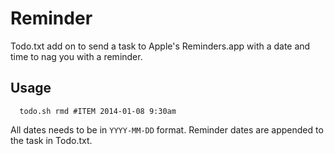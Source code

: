 # Reminder

Todo.txt add on to send a task to Apple's Reminders.app with a date and
time to nag you with a reminder.

## Usage

      todo.sh rmd #ITEM 2014-01-08 9:30am
      
All dates needs to be in `YYYY-MM-DD` format. Reminder dates are
appended to the task in Todo.txt.

